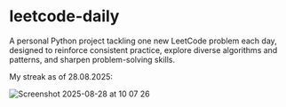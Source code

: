 # leetcode-daily

A personal Python project tackling one new LeetCode problem each day, designed to reinforce consistent practice, explore diverse algorithms and patterns, and sharpen problem-solving skills.

My streak as of 28.08.2025:

![Screenshot 2025-08-28 at 10 07 26](https://github.com/user-attachments/assets/bb60a251-1f2f-447d-b2ef-8f736c9b613c)
